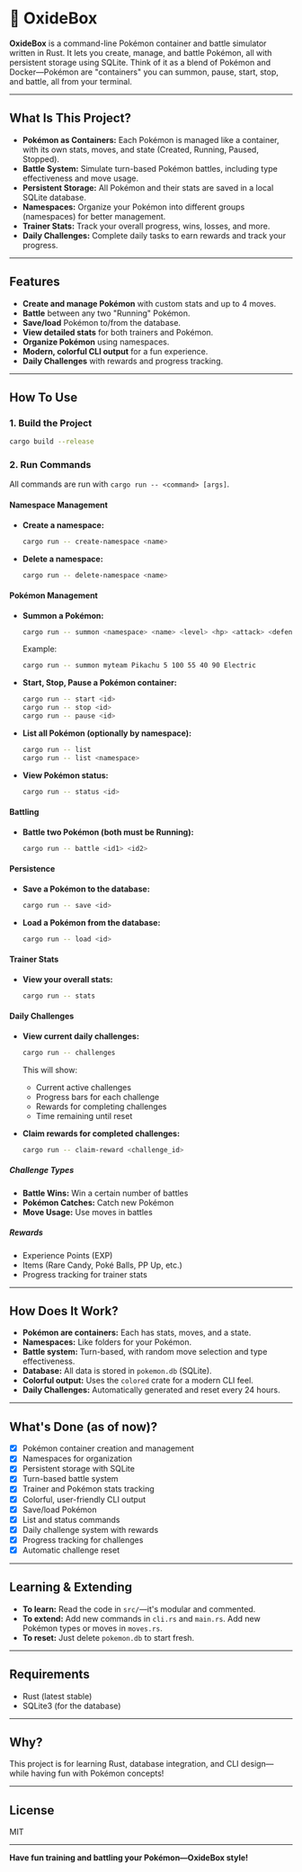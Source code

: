 # 🧪 OxideBox

**OxideBox** is a command-line Pokémon container and battle simulator written in Rust. It lets you create, manage, and battle Pokémon, all with persistent storage using SQLite. Think of it as a blend of Pokémon and Docker—Pokémon are "containers" you can summon, pause, start, stop, and battle, all from your terminal.

---

## What Is This Project?

- **Pokémon as Containers:** Each Pokémon is managed like a container, with its own stats, moves, and state (Created, Running, Paused, Stopped).
- **Battle System:** Simulate turn-based Pokémon battles, including type effectiveness and move usage.
- **Persistent Storage:** All Pokémon and their stats are saved in a local SQLite database.
- **Namespaces:** Organize your Pokémon into different groups (namespaces) for better management.
- **Trainer Stats:** Track your overall progress, wins, losses, and more.
- **Daily Challenges:** Complete daily tasks to earn rewards and track your progress.

---

## Features

- **Create and manage Pokémon** with custom stats and up to 4 moves.
- **Battle** between any two "Running" Pokémon.
- **Save/load** Pokémon to/from the database.
- **View detailed stats** for both trainers and Pokémon.
- **Organize Pokémon** using namespaces.
- **Modern, colorful CLI output** for a fun experience.
- **Daily Challenges** with rewards and progress tracking.

---

## How To Use

### 1. **Build the Project**

```bash
cargo build --release
```

### 2. **Run Commands**

All commands are run with `cargo run -- <command> [args]`.

#### **Namespace Management**

- **Create a namespace:**
  ```bash
  cargo run -- create-namespace <name>
  ```
- **Delete a namespace:**
  ```bash
  cargo run -- delete-namespace <name>
  ```

#### **Pokémon Management**

- **Summon a Pokémon:**
  ```bash
  cargo run -- summon <namespace> <name> <level> <hp> <attack> <defense> <speed> <type>
  ```
  Example:
  ```bash
  cargo run -- summon myteam Pikachu 5 100 55 40 90 Electric
  ```

- **Start, Stop, Pause a Pokémon container:**
  ```bash
  cargo run -- start <id>
  cargo run -- stop <id>
  cargo run -- pause <id>
  ```

- **List all Pokémon (optionally by namespace):**
  ```bash
  cargo run -- list
  cargo run -- list <namespace>
  ```

- **View Pokémon status:**
  ```bash
  cargo run -- status <id>
  ```

#### **Battling**

- **Battle two Pokémon (both must be Running):**
  ```bash
  cargo run -- battle <id1> <id2>
  ```

#### **Persistence**

- **Save a Pokémon to the database:**
  ```bash
  cargo run -- save <id>
  ```
- **Load a Pokémon from the database:**
  ```bash
  cargo run -- load <id>
  ```

#### **Trainer Stats**

- **View your overall stats:**
  ```bash
  cargo run -- stats
  ```

#### **Daily Challenges**

- **View current daily challenges:**
  ```bash
  cargo run -- challenges
  ```
  This will show:
  - Current active challenges
  - Progress bars for each challenge
  - Rewards for completing challenges
  - Time remaining until reset

- **Claim rewards for completed challenges:**
  ```bash
  cargo run -- claim-reward <challenge_id>
  ```

##### Challenge Types
- **Battle Wins:** Win a certain number of battles
- **Pokémon Catches:** Catch new Pokémon
- **Move Usage:** Use moves in battles

##### Rewards
- Experience Points (EXP)
- Items (Rare Candy, Poké Balls, PP Up, etc.)
- Progress tracking for trainer stats

---

## How Does It Work?

- **Pokémon are containers:** Each has stats, moves, and a state.
- **Namespaces:** Like folders for your Pokémon.
- **Battle system:** Turn-based, with random move selection and type effectiveness.
- **Database:** All data is stored in `pokemon.db` (SQLite).
- **Colorful output:** Uses the `colored` crate for a modern CLI feel.
- **Daily Challenges:** Automatically generated and reset every 24 hours.

---

## What's Done (as of now)?

- [x] Pokémon container creation and management
- [x] Namespaces for organization
- [x] Persistent storage with SQLite
- [x] Turn-based battle system
- [x] Trainer and Pokémon stats tracking
- [x] Colorful, user-friendly CLI output
- [x] Save/load Pokémon
- [x] List and status commands
- [x] Daily challenge system with rewards
- [x] Progress tracking for challenges
- [x] Automatic challenge reset

---

## Learning & Extending

- **To learn:** Read the code in `src/`—it's modular and commented.
- **To extend:** Add new commands in `cli.rs` and `main.rs`. Add new Pokémon types or moves in `moves.rs`.
- **To reset:** Just delete `pokemon.db` to start fresh.

---

## Requirements

- Rust (latest stable)
- SQLite3 (for the database)

---

## Why?

This project is for learning Rust, database integration, and CLI design—while having fun with Pokémon concepts!

---

## License

MIT

---

**Have fun training and battling your Pokémon—OxideBox style!**